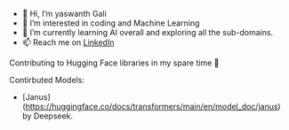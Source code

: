 - 👋 Hi, I’m yaswanth Gali
- 👀 I’m interested in coding and Machine Learning
- 🌱 I’m currently learning AI overall and exploring all the sub-domains.
- 📫 Reach me on [ LinkedIn ](https://www.linkedin.com/in/yaswanth-gali/)

Contributing to Hugging Face libraries in my spare time 🤗

Contirbuted Models:
* [Janus] (https://huggingface.co/docs/transformers/main/en/model_doc/janus) by Deepseek.
<!-- [![Anurag's GitHub stats](https://github-readme-stats.vercel.app/api?username=yaswanth19&show&icons=true&theme=dark)](https://github.com/anuraghazra/github-readme-stats) -->
